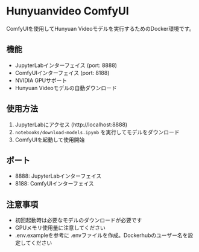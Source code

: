 # Hunyuanvideo ComfyUI

ComfyUIを使用してHunyuan Videoモデルを実行するためのDocker環境です。

## 機能

- JupyterLabインターフェイス (port: 8888)
- ComfyUIインターフェイス (port: 8188)
- NVIDIA GPUサポート
- Hunyuan Videoモデルの自動ダウンロード

## 使用方法

1. JupyterLabにアクセス (http://localhost:8888)
2. `notebooks/download-models.ipynb` を実行してモデルをダウンロード
3. ComfyUIを起動して使用開始

## ポート

- 8888: JupyterLabインターフェイス
- 8188: ComfyUIインターフェイス

## 注意事項

- 初回起動時は必要なモデルのダウンロードが必要です
- GPUメモリ使用量に注意してください
- .env.exampleを参考に .envファイルを作成。Dockerhubのユーザー名を設定してください
